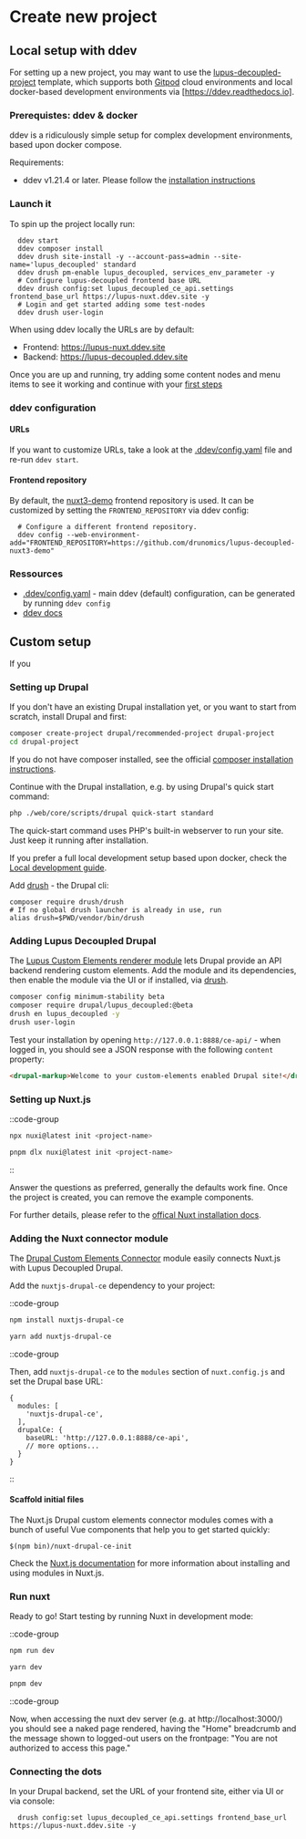 # Create new project

## Local setup with ddev

For setting up a new project, you may want to use the [lupus-decoupled-project](https://github.com/drunomics/lupus-decoupled-project/) template, which supports both [Gitpod](https://gitpod.io)
cloud environments and local docker-based development environments via [https://ddev.readthedocs.io].

### Prerequistes: ddev & docker

ddev is a ridiculously simple setup for complex development environments, based upon docker compose.

Requirements:
* ddev v1.21.4 or later. Please follow the [installation instructions](https://ddev.readthedocs.io/en/latest/users/install/ddev-installation/)

### Launch it

To spin up the project locally run:

      ddev start
      ddev composer install
      ddev drush site-install -y --account-pass=admin --site-name='lupus_decoupled' standard
      ddev drush pm-enable lupus_decoupled, services_env_parameter -y
      # Configure lupus-decoupled frontend base URL
      ddev drush config:set lupus_decoupled_ce_api.settings frontend_base_url https://lupus-nuxt.ddev.site -y
      # Login and get started adding some test-nodes
      ddev drush user-login

When using ddev locally the URLs are by default:

  * Frontend: https://lupus-nuxt.ddev.site
  * Backend: https://lupus-decoupled.ddev.site


Once you are up and running, try adding some content nodes and menu items to see it working and continue with your [first steps](/get-started/first-steps)


### ddev configuration

#### URLs

If you want to customize URLs, take a look at the [.ddev/config.yaml](https://github.com/drunomics/lupus-decoupled-project/blob/main/.ddev/config.yaml) file and re-run `ddev start`.

#### Frontend repository

By default, the [nuxt3-demo](https://github.com/drunomics/lupus-decoupled-nuxt3-demo) frontend repository is used. It can be customized by setting the `FRONTEND_REPOSITORY` via ddev config:

      # Configure a different frontend repository.
      ddev config --web-environment-add="FRONTEND_REPOSITORY=https://github.com/drunomics/lupus-decoupled-nuxt3-demo"


### Ressources

* [.ddev/config.yaml](https://github.com/drunomics/lupus-decoupled-project/blob/main/.ddev/config.yaml) - main ddev (default) configuration, can be generated by running `ddev config`
* [ddev docs](https://ddev.readthedocs.io)


## Custom setup

If you

### Setting up Drupal

If you don't have an existing Drupal installation yet, or you want to start from scratch, 
install Drupal and first:

```bash
composer create-project drupal/recommended-project drupal-project
cd drupal-project
```

If you do not have composer installed, see the official [composer installation instructions](https://getcomposer.org/download/).

Continue with the Drupal installation, e.g. by using Drupal's quick start command:
```bash
php ./web/core/scripts/drupal quick-start standard
```

The quick-start command uses PHP's built-in webserver to run your site. Just keep it running after installation.

If you prefer a full local development setup based upon docker, check the 
[Local development guide](https://www.drupal.org/docs/official_docs/en/_local_development_guide.html).

Add [drush](https://drush.org) - the Drupal cli:

```
composer require drush/drush
# If no global drush launcher is already in use, run
alias drush=$PWD/vendor/bin/drush
```

### Adding Lupus Decoupled Drupal

The [Lupus Custom Elements renderer module](https://www.drupal.org/project/lupus_ce_renderer) lets Drupal provide
an API backend rendering custom elements. Add the module and its dependencies, then enable the module
via the UI or if installed, via [drush](https://drush.org).

```bash
composer config minimum-stability beta
composer require drupal/lupus_decoupled:@beta
drush en lupus_decoupled -y
drush user-login
```

Test your installation by opening `http://127.0.0.1:8888/ce-api/` - when logged in,
you should see a JSON response with the following `content` property:

```html
<drupal-markup>Welcome to your custom-elements enabled Drupal site!</drupal-markup>
```

### Setting up Nuxt.js


::code-group
  ```bash [npx]
  npx nuxi@latest init <project-name>
  ```

  ```bash [pnpm]
  pnpm dlx nuxi@latest init <project-name>
  ```
::

Answer the questions as preferred, generally the defaults work fine.
Once the project is created, you can remove the example components.

For further details, please refer to the [offical Nuxt installation docs](https://nuxt.com/docs/getting-started/installation).


### Adding the Nuxt connector module

The [Drupal Custom Elements Connector](https://github.com/drunomics/nuxt-module-drupal-ce)
module easily connects Nuxt.js with Lupus Decoupled Drupal.

Add the `nuxtjs-drupal-ce` dependency to your project:

::code-group
  ```bash [npm]
  npm install nuxtjs-drupal-ce
  ```

  ```bash [yarn]
  yarn add nuxtjs-drupal-ce
  ```
::code-group

Then, add `nuxtjs-drupal-ce` to the `modules` section of `nuxt.config.js` and set the Drupal
base URL:

```js[nuxt.config.js]
{
  modules: [
    'nuxtjs-drupal-ce',
  ],
  drupalCe: {
    baseURL: 'http://127.0.0.1:8888/ce-api',
    // more options...
  }
}
```
::

#### Scaffold initial files

The Nuxt.js Drupal custom elements connector modules comes with a bunch of useful Vue components that
help you to get started quickly:

```
$(npm bin)/nuxt-drupal-ce-init
```

Check the [Nuxt.js documentation](https://nuxt.com/docs) for more information about installing and using modules in Nuxt.js.

### Run nuxt

Ready to go! Start testing by running Nuxt in development mode:

::code-group
  ```bash [npm]
  npm run dev
  ```
  ```bash [yarn]
  yarn dev
  ```
  ```bash [pnpm]
  pnpm dev
  ```
::code-group

Now, when accessing the nuxt dev server (e.g. at http://localhost:3000/)
you should see a naked page rendered, having the "Home" breadcrumb
and the message shown to logged-out users on the frontpage:
"You are not authorized to access this page." 

### Connecting the dots

In your Drupal backend, set the URL of your frontend site, either via UI or via console:


      drush config:set lupus_decoupled_ce_api.settings frontend_base_url https://lupus-nuxt.ddev.site -y
